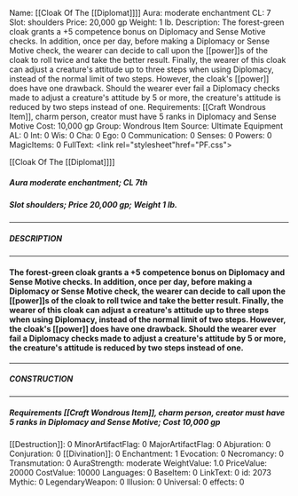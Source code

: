 Name: [[Cloak Of The [[Diplomat]]]]
Aura: moderate enchantment
CL: 7
Slot: shoulders
Price: 20,000 gp
Weight: 1 lb.
Description: The forest-green cloak grants a +5 competence bonus on Diplomacy and Sense Motive checks. In addition, once per day, before making a Diplomacy or Sense Motive check, the wearer can decide to call upon the [[power]]s of the cloak to roll twice and take the better result. Finally, the wearer of this cloak can adjust a creature's attitude up to three steps when using Diplomacy, instead of the normal limit of two steps. However, the cloak's [[power]] does have one drawback. Should the wearer ever fail a Diplomacy checks made to adjust a creature's attitude by 5 or more, the creature's attitude is reduced by two steps instead of one.
Requirements: [[Craft Wondrous Item]], charm person, creator must have 5 ranks in Diplomacy and Sense Motive
Cost: 10,000 gp
Group: Wondrous Item
Source: Ultimate Equipment
AL: 0
Int: 0
Wis: 0
Cha: 0
Ego: 0
Communication: 0
Senses: 0
Powers: 0
MagicItems: 0
FullText: <link rel="stylesheet"href="PF.css"><div class="heading"><p class="alignleft">[[Cloak Of The [[Diplomat]]]]</p><div style="clear: both;"></div></div><div><h5><b>Aura </b>moderate enchantment; <b>CL </b>7th</h5><h5><b>Slot </b>shoulders; <b>Price </b>20,000 gp; <b>Weight </b>1 lb.</h5></div><hr/><div><h5><b>DESCRIPTION</b></h5></div><hr/><div><h4><p>The forest-green cloak grants a +5 competence bonus on Diplomacy and Sense Motive checks. In addition, once per day, before making a Diplomacy or Sense Motive check, the wearer can decide to call upon the [[power]]s of the cloak to roll twice and take the better result. Finally, the wearer of this cloak can adjust a creature's attitude up to three steps when using Diplomacy, instead of the normal limit of two steps. However, the cloak's [[power]] does have one drawback. Should the wearer ever fail a Diplomacy checks made to adjust a creature's attitude by 5 or more, the creature's attitude is reduced by two steps instead of one.</p></h4></div><hr/><div><h5><b>CONSTRUCTION</b></h5></div><hr/><div><h5><b>Requirements </b>[[Craft Wondrous Item]], <i>charm person</i>, creator must have 5 ranks in Diplomacy and Sense Motive; <b>Cost </b>10,000 gp</h5></div>
[[Destruction]]: 0
MinorArtifactFlag: 0
MajorArtifactFlag: 0
Abjuration: 0
Conjuration: 0
[[Divination]]: 0
Enchantment: 1
Evocation: 0
Necromancy: 0
Transmutation: 0
AuraStrength: moderate
WeightValue: 1.0
PriceValue: 20000
CostValue: 10000
Languages: 0
BaseItem: 0
LinkText: 0
id: 2073
Mythic: 0
LegendaryWeapon: 0
Illusion: 0
Universal: 0
effects: 0
